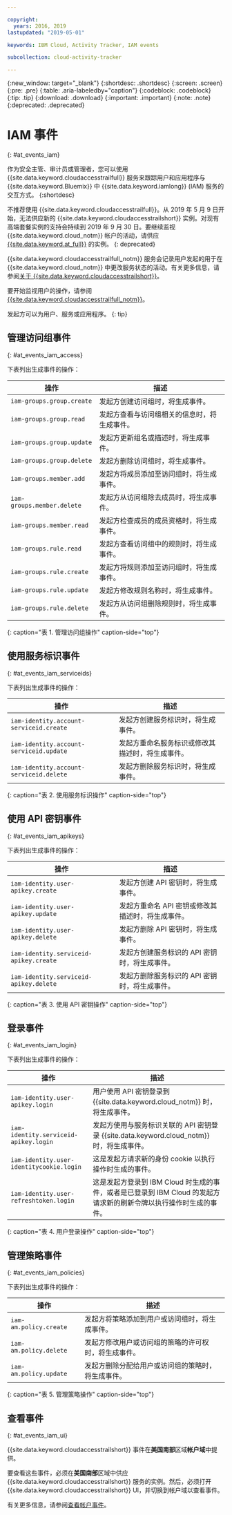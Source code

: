 ```yaml
---

copyright:
  years: 2016, 2019
lastupdated: "2019-05-01"

keywords: IBM Cloud, Activity Tracker, IAM events

subcollection: cloud-activity-tracker

---
```


{:new_window: target="_blank"}
{:shortdesc: .shortdesc}
{:screen: .screen}
{:pre: .pre}
{:table: .aria-labeledby="caption"}
{:codeblock: .codeblock}
{:tip: .tip}
{:download: .download}
{:important: .important}
{:note: .note}
{:deprecated: .deprecated}


# IAM 事件
{: #at_events_iam}

作为安全主管、审计员或管理者，您可以使用 {{site.data.keyword.cloudaccesstrailfull}} 服务来跟踪用户和应用程序与 {{site.data.keyword.Bluemix}} 中 {{site.data.keyword.iamlong}} (IAM) 服务的交互方式。
{:shortdesc}

不推荐使用 {{site.data.keyword.cloudaccesstrailfull}}。从 2019 年 5 月 9 日开始，无法供应新的 {{site.data.keyword.cloudaccesstrailshort}} 实例。对现有高端套餐实例的支持会持续到 2019 年 9 月 30 日。要继续监视 {{site.data.keyword.cloud_notm}} 帐户的活动，请供应 [{{site.data.keyword.at_full}}](/docs/services/Activity-Tracker-with-LogDNA?topic=logdnaat-getting-started#getting-started) 的实例。
{: deprecated}

{{site.data.keyword.cloudaccesstrailfull_notm}} 服务会记录用户发起的用于在 {{site.data.keyword.cloud_notm}} 中更改服务状态的活动。有关更多信息，请参阅[关于 {{site.data.keyword.cloudaccesstrailshort}}](/docs/services/cloud-activity-tracker?topic=cloud-activity-tracker-activity_tracker_ov#activity_tracker_ov)。

要开始监视用户的操作，请参阅[{{site.data.keyword.cloudaccesstrailfull_notm}}](/docs/services/cloud-activity-tracker?topic=cloud-activity-tracker-getting-started)。 

发起方可以为用户、服务或应用程序。
{: tip}

## 管理访问组事件
{: #at_events_iam_access}

下表列出生成事件的操作：

|操作|描述|
|----------|---------|
| `iam-groups.group.create`   |发起方创建访问组时，将生成事件。| 
| `iam-groups.group.read`     |发起方查看与访问组相关的信息时，将生成事件。|
| `iam-groups.group.update`   |发起方更新组名或描述时，将生成事件。|
| `iam-groups.group.delete`   |发起方删除访问组时，将生成事件。|
| `iam-groups.member.add`     |发起方将成员添加至访问组时，将生成事件。|
| `iam-groups.member.delete`  |发起方从访问组除去成员时，将生成事件。|
| `iam-groups.member.read`    |发起方检查成员的成员资格时，将生成事件。|
| `iam-groups.rule.read`      |发起方查看访问组中的规则时，将生成事件。|
| `iam-groups.rule.create`    |发起方将规则添加至访问组时，将生成事件。|
| `iam-groups.rule.update`    |发起方修改规则名称时，将生成事件。|
| `iam-groups.rule.delete`    |发起方从访问组删除规则时，将生成事件。|
{: caption="表 1. 管理访问组操作" caption-side="top"} 



## 使用服务标识事件
{: #at_events_iam_serviceids}

下表列出生成事件的操作：

|操作|描述|
|----------|---------|
| `iam-identity.account-serviceid.create` |发起方创建服务标识时，将生成事件。| 
| `iam-identity.account-serviceid.update` |发起方重命名服务标识或修改其描述时，将生成事件。| 
| `iam-identity.account-serviceid.delete` |发起方删除服务标识时，将生成事件。| 
{: caption="表 2. 使用服务标识操作" caption-side="top"} 


## 使用 API 密钥事件
{: #at_events_iam_apikeys}

下表列出生成事件的操作：

|操作|描述|
|----------|---------|
| `iam-identity.user-apikey.create`      |发起方创建 API 密钥时，将生成事件。| 
| `iam-identity.user-apikey.update`      |发起方重命名 API 密钥或修改其描述时，将生成事件。|  
| `iam-identity.user-apikey.delete`      |发起方删除 API 密钥时，将生成事件。|  
| `iam-identity.serviceid-apikey.create` |发起方创建服务标识的 API 密钥时，将生成事件。|  
| `iam-identity.serviceid-apikey.delete` |发起方删除服务标识的 API 密钥时，将生成事件。|  
{: caption="表 3. 使用 API 密钥操作" caption-side="top"} 


## 登录事件
{: #at_events_iam_login}

下表列出生成事件的操作：

|操作|描述|
|----------|---------|
| `iam-identity.user-apikey.login`         |用户使用 API 密钥登录到 {{site.data.keyword.cloud_notm}} 时，将生成事件。|  
| `iam-identity.serviceid-apikey.login`    |发起方使用与服务标识关联的 API 密钥登录 {{site.data.keyword.cloud_notm}} 时，将生成事件。|  
| `iam-identity.user-identitycookie.login` |这是发起方请求新的身份 cookie 以执行操作时生成的事件。|
| `iam-identity.user-refreshtoken.login`   |这是发起方登录到 IBM Cloud 时生成的事件，或者是已登录到 IBM Cloud 的发起方请求新的刷新令牌以执行操作时生成的事件。|
{: caption="表 4. 用户登录操作" caption-side="top"} 


## 管理策略事件
{: #at_events_iam_policies}

下表列出生成事件的操作：

|操作|描述|
|----------|---------|
| `iam-am.policy.create` |发起方将策略添加到用户或访问组时，将生成事件。|
| `iam-am.policy.delete` |发起方修改用户或访问组的策略的许可权时，将生成事件。|
| `iam-am.policy.update` |发起方删除分配给用户或访问组的策略时，将生成事件。|
{: caption="表 5. 管理策略操作" caption-side="top"} 


## 查看事件
{: #at_events_iam_ui}

{{site.data.keyword.cloudaccesstrailshort}} 事件在**美国南部**区域**帐户域**中提供。

要查看这些事件，必须在**美国南部**区域中供应 {{site.data.keyword.cloudaccesstrailshort}} 服务的实例。然后，必须打开 {{site.data.keyword.cloudaccesstrailshort}} UI，并切换到帐户域以查看事件。 

有关更多信息，请参阅[查看帐户事件](/docs/services/cloud-activity-tracker/how-to/manage-events-ui?topic=cloud-activity-tracker-view_acc_events#view_acc_events_account_events)。



